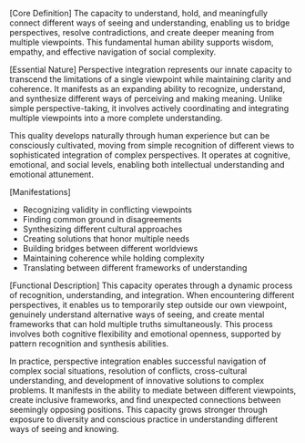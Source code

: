 [Core Definition]
The capacity to understand, hold, and meaningfully connect different ways of seeing and understanding, enabling us to bridge perspectives, resolve contradictions, and create deeper meaning from multiple viewpoints. This fundamental human ability supports wisdom, empathy, and effective navigation of social complexity.

[Essential Nature]
Perspective integration represents our innate capacity to transcend the limitations of a single viewpoint while maintaining clarity and coherence. It manifests as an expanding ability to recognize, understand, and synthesize different ways of perceiving and making meaning. Unlike simple perspective-taking, it involves actively coordinating and integrating multiple viewpoints into a more complete understanding.

This quality develops naturally through human experience but can be consciously cultivated, moving from simple recognition of different views to sophisticated integration of complex perspectives. It operates at cognitive, emotional, and social levels, enabling both intellectual understanding and emotional attunement.

[Manifestations]
- Recognizing validity in conflicting viewpoints
- Finding common ground in disagreements
- Synthesizing different cultural approaches
- Creating solutions that honor multiple needs
- Building bridges between different worldviews
- Maintaining coherence while holding complexity
- Translating between different frameworks of understanding

[Functional Description]
This capacity operates through a dynamic process of recognition, understanding, and integration. When encountering different perspectives, it enables us to temporarily step outside our own viewpoint, genuinely understand alternative ways of seeing, and create mental frameworks that can hold multiple truths simultaneously. This process involves both cognitive flexibility and emotional openness, supported by pattern recognition and synthesis abilities.

In practice, perspective integration enables successful navigation of complex social situations, resolution of conflicts, cross-cultural understanding, and development of innovative solutions to complex problems. It manifests in the ability to mediate between different viewpoints, create inclusive frameworks, and find unexpected connections between seemingly opposing positions. This capacity grows stronger through exposure to diversity and conscious practice in understanding different ways of seeing and knowing.